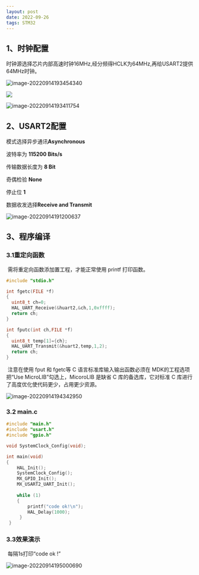 ```yaml
---
layout: post
date: 2022-09-26
tags: STM32
---
```



## 1、时钟配置

​		时钟源选择芯片内部高速时钟16MHz,经分频得HCLK为64MHz,再给USART2提供64MHz时钟。

![image-20220914193454340](C:\Users\zxr021109\AppData\Roaming\Typora\typora-user-images\image-20220914193454340.png)

![](C:\Users\zxr021109\AppData\Roaming\Typora\typora-user-images\image-20220914193351662.png)



![image-20220914193411754](C:\Users\zxr021109\AppData\Roaming\Typora\typora-user-images\image-20220914193411754.png)

## 2、USART2配置

模式选择异步通讯**Asynchronous**

波特率为 **115200 Bits/s**

传输数据长度为 **8 Bit**

奇偶检验 **None**

停止位 **1**

数据收发选择**Receive and Transmit**

![image-20220914191200637](C:\Users\zxr021109\AppData\Roaming\Typora\typora-user-images\image-20220914191200637.png)

## 3、程序编译

### 3.1重定向函数

​		需将重定向函数添加置工程，才能正常使用 printf 打印函数。

```c
#include "stdio.h"

int fgetc(FILE *f)
{
  uint8_t ch=0;
  HAL_UART_Receive(&huart2,&ch,1,0xffff);
  return ch;
}

int fputc(int ch,FILE *f)
{
  uint8_t temp[1]={ch};
  HAL_UART_Transmit(&huart2,temp,1,2);
  return ch;
}

```

​		注意在使用 fput 和 fgetc等 C 语言标准库输入输出函数必须在 MDK的工程选项把“Use MicroLIB”勾选上，MicoroLIB 是缺省 C 库的备选库，它对标准 C 库进行了高度优化使代码更少，占用更少资源。

![image-20220914194342950](C:\Users\zxr021109\AppData\Roaming\Typora\typora-user-images\image-20220914194342950.png)



### 3.2 main.c

```c
#include "main.h"
#include "usart.h"
#include "gpio.h"

void SystemClock_Config(void);

int main(void)
{  
	HAL_Init();
    SystemClock_Config();
    MX_GPIO_Init();
  	MX_USART2_UART_Init();
  	
    while (1)
  	{
		printf("code ok!\n");
		HAL_Delay(1000);
     }
 }
```

### 3.3效果演示

​		每隔1s打印“code ok !”

![image-20220914195000690](C:\Users\zxr021109\AppData\Roaming\Typora\typora-user-images\image-20220914195000690.png)